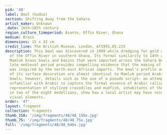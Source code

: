 ```yaml
---
pid: '48'
label: Bowl (kuduo)
section: Shifting Away from the Sahara
artist_maker: Unknown
_date: 16th–18th century
region_culture_timeperiod: Asante, Offin River, Ghana
medium: Brass
dimensions: 15 x 32 cm
credit_line: The British Museum, London, Af1955,05.225
description: This bowl was discovered in 1909 while dredging for gold along the banks
  of the Offin River in southern Ghana. Its formal similarity to 14th and 15th century
  Mamluk brass bowls and basins that were imported across the Sahara Desert in the
  late medieval period provides compelling evidence that the making of Akan nkuduo
  was inspired by the north-east African imports. The bowl's profile and the placement
  of its surface decoration are almost identical to Mamluk period Arabic-inscribed
  bowls; however, details such as the use of a pseudo script— an attempt by an artist
  unfamiliar with Arabic to capture the formal essence of Arabic calligraphy—and the
  representation of stylized crocodiles and mudfish, inhabitants of the Akan forest,
  in two of the eight medallions, show how a local artist may have reinterpreted important
  visual elements.
order: '47'
layout: fragment
collection: fragments
thumb_150: '/img/fragments/48/48_150x.jpg'
thumb_75: '/img/fragments/48/48_75x.jpg'
full: '/img/fragments/48/48_640x.jpg'
---
```

